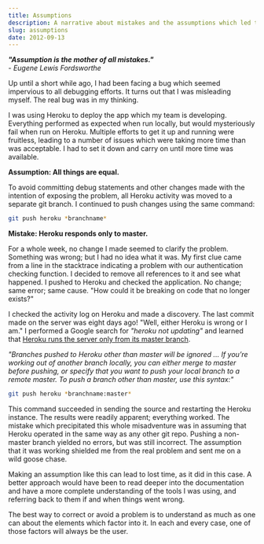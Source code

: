 ```yaml
---
title: Assumptions
description: A narrative about mistakes and the assumptions which led to them
slug: assumptions
date: 2012-09-13
---
```


**_"Assumption is the mother of all mistakes."_** <br /> - _Eugene Lewis Fordsworthe_

Up until a short while ago, I had been facing a bug which seemed impervious to all debugging
efforts. It turns out that I was misleading myself. The real bug was in my thinking.

I was using Heroku to deploy the app which my team is developing. Everything performed as expected
when run locally, but would mysteriously fail when run on Heroku. Multiple efforts to get it up and
running were fruitless, leading to a number of issues which were taking more time than was
acceptable. I had to set it down and carry on until more time was available.

**Assumption: All things are equal.**

To avoid committing debug statements and other changes made with the intention of exposing the
problem, all Heroku activity was moved to a separate git branch. I continued to push changes using
the same command:

```bash
git push heroku *branchname*
```

**Mistake: Heroku responds only to master.**

For a whole week, no change I made seemed to clarify the problem. Something was wrong; but I had no
idea what it was. My first clue came from a line in the stacktrace indicating a problem with our
authentication checking function. I decided to remove all references to it and see what happened. I
pushed to Heroku and checked the application. No change; same error; same cause. "How could it be
breaking on code that no longer exists?"

I checked the activity log on Heroku and made a discovery. The last commit made on the server was
eight days ago! "Well, either Heroku is wrong or I am." I performed a Google search for _"heroku not
updating"_ and learned that
[Heroku runs the server only from its master branch](https://devcenter.heroku.com/articles/git#deploying_code).

_"Branches pushed to Heroku other than master will be ignored ... If you’re working out of another
branch locally, you can either merge to master before pushing, or specify that you want to push your
local branch to a remote master. To push a branch other than master, use this syntax:"_

```bash
git push heroku *branchname:master*
```

This command succeeded in sending the source and restarting the Heroku instance. The results were
readily apparent; everything worked. The mistake which precipitated this whole misadventure was in
assuming that Heroku operated in the same way as any other git repo. Pushing a non-master branch
yielded no errors, but was still incorrect. The assumption that it was working shielded me from the
real problem and sent me on a wild goose chase.

Making an assumption like this can lead to lost time, as it did in this case. A better approach
would have been to read deeper into the documentation and have a more complete understanding of the
tools I was using, and referring back to them if and when things went wrong.

The best way to correct or avoid a problem is to understand as much as one can about the elements
which factor into it. In each and every case, one of those factors will always be the user.
